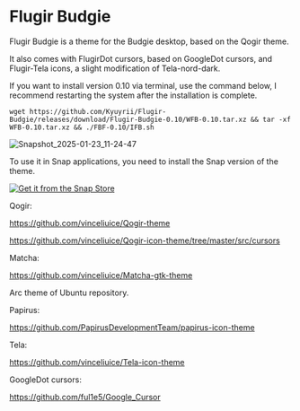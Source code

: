 # Flugir Budgie

Flugir Budgie is a theme for the Budgie desktop, based on the Qogir theme.

It also comes with FlugirDot cursors, based on GoogleDot cursors, and Flugir-Tela icons, a slight modification of Tela-nord-dark.

If you want to install version 0.10 via terminal, use the command below, I recommend restarting the system after the installation is complete.

``` wget https://github.com/Kyuyrii/Flugir-Budgie/releases/download/Flugir-Budgie-0.10/WFB-0.10.tar.xz && tar -xf WFB-0.10.tar.xz && ./FBF-0.10/IFB.sh ```

![Snapshot_2025-01-23_11-24-47](https://github.com/user-attachments/assets/4f9598e6-86d0-4479-8256-fb98dfcad34e)

To use it in Snap applications, you need to install the Snap version of the theme.

<a href="https://snapcraft.io/flugir-budgie-theme">
  <img alt="Get it from the Snap Store" src="https://snapcraft.io/en/dark/install.svg" />
</a>

Qogir:

https://github.com/vinceliuice/Qogir-theme

https://github.com/vinceliuice/Qogir-icon-theme/tree/master/src/cursors

Matcha:

https://github.com/vinceliuice/Matcha-gtk-theme

Arc theme of Ubuntu repository.

Papirus:

https://github.com/PapirusDevelopmentTeam/papirus-icon-theme

Tela:

https://github.com/vinceliuice/Tela-icon-theme

GoogleDot cursors:

https://github.com/ful1e5/Google_Cursor
